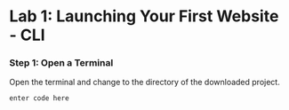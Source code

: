# Lab 1: Launching Your First Website - CLI
### Step 1: Open a Terminal
Open the terminal and change to the directory of the downloaded project.

    enter code here

<!--stackedit_data:
eyJoaXN0b3J5IjpbLTE2OTY4NjM2NDYsNzMwOTk4MTE2XX0=
-->